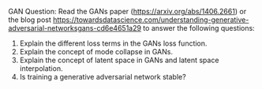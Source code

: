  GAN Question: Read the GANs paper (https://arxiv.org/abs/1406.2661) or the blog post https://towardsdatascience.com/understanding-generative-adversarial-networksgans-cd6e4651a29 to answer the following questions: 

1. Explain the different loss terms in the GANs loss function. 
2. Explain the concept of mode collapse in GANs. 
3. Explain the concept of latent space in GANs and latent space interpolation. 
4.  Is training a generative adversarial network stable?

